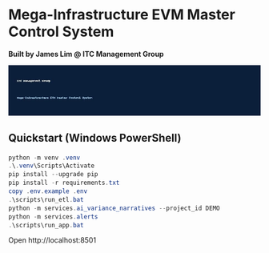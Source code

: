 # Mega-Infrastructure EVM Master Control System
**Built by James Lim @ ITC Management Group**

![ITC](assets/itcmanagement_group.jpg)

## Quickstart (Windows PowerShell)
```powershell
python -m venv .venv
.\.venv\Scripts\Activate
pip install --upgrade pip
pip install -r requirements.txt
copy .env.example .env
.\scripts\run_etl.bat
python -m services.ai_variance_narratives --project_id DEMO
python -m services.alerts
.\scripts\run_app.bat
```
Open http://localhost:8501
